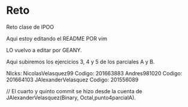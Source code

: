 # Reto
Reto clase de IPOO

Aqui estoy editando el README POR vim

LO vuelvo a editar por GEANY.

Aqui subiremos los ejercicios 3, 4 y 5 de los parciales A y B.

NIcks: NicolasVelasquez99    Codigo: 201663883
	   Andres981020		     Codigo: 201664103
	   JAlexanderVelasquez   Codigo: 201556089
	   
//  El cuarto y quinto commit se hizo desde la cuenta de JAlexanderVelasquez(Binary, Octal,punto4parcialA).
	   

